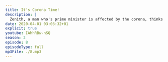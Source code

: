 ```yaml
---
title: It's Corona Time!
description: |
  Zenith, a man who's prime minister is affected by the corona, thinks his country will be fine! This episode focus on the classic host: Zenny, Weeb, and Li.
date: 2020-04-01 03:03:32+01
explicit: true
youtube: IAhhRBw-nSQ
season: 2
episode: 8
episodeType: full
mp3File: ./8.mp3
---
```

